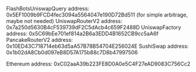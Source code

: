 FlashBotsUniswapQuery address: 0x5EF1009b9FCD4fec3094a5564047e190D72Bd511 (for simple arbitrage, maybe not needed)
UniswapRouterV2 address: 0x7a250d5630B4cF539739dF2C5dAcb4c659F2488D
UniswapFactory address: 0x5C69bEe701ef814a2B6a3EDD4B1652CB9cc5aA6f
PancakeRouterV2 address: 0x10ED43C718714eb63d5aA57B78B54704E256024E
SushiSwap address: 0x1b02dA8Cb0d097eB8D57A175b88c7D8b47997506

Ethereum address: 0xC02aaA39b223FE8D0A0e5C4F27eAD9083C756Cc2